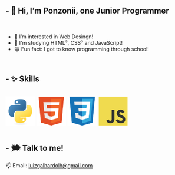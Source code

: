 ## - 👋 Hi, I’m Ponzonii, one Junior Programmer
<br>

- 👀 I’m interested in Web Desingn!
- 🌱 I'm studying HTML⁵, CSS³ and JavaScript!
- 😁 Fun fact: I got to know programming through school!

<br>

##  - ✨ Skills
<br>
<div style="display: inline_block">
  <img align="center" alt="Python" height="80" width="80" src="https://raw.githubusercontent.com/devicons/devicon/ca28c779441053191ff11710fe24a9e6c23690d6/icons/python/python-original.svg">
  <img align="center" alt="HTML" height="80" width="80" src="https://raw.githubusercontent.com/devicons/devicon/ca28c779441053191ff11710fe24a9e6c23690d6/icons/html5/html5-original.svg">
  <img align="center" alt="CSS" height="80" width="80" src="https://raw.githubusercontent.com/devicons/devicon/ca28c779441053191ff11710fe24a9e6c23690d6/icons/css3/css3-original.svg">
  <img align="center" alt="Python" height="80" width="80" src="https://raw.githubusercontent.com/devicons/devicon/ca28c779441053191ff11710fe24a9e6c23690d6/icons/javascript/javascript-original.svg">
</div>

<br>

## - 🗯️ Talk to me!
📫 Email: luizgalhardolh@gmail.com
